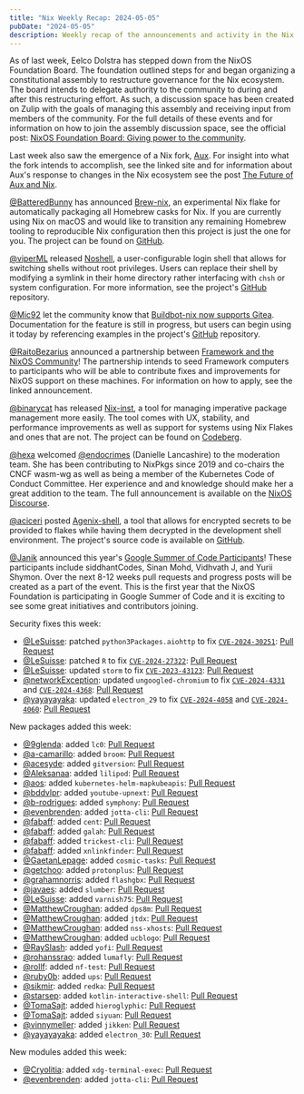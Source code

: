 ```yaml
---
title: "Nix Weekly Recap: 2024-05-05"
pubDate: "2024-05-05"
description: Weekly recap of the announcements and activity in the Nix community and on the NixPkgs package repository.
---
```


As of last week, Eelco Dolstra has stepped down from the NixOS Foundation Board. The foundation outlined steps for and began organizing a constitutional assembly to restructure governance for the Nix ecosystem.
The board intends to delegate authority to the community to during and after this restructuring effort.
As such, a discussion space has been created on Zulip with the goals of managing this assembly and receiving
input from members of the community. For the full details of these events and for information on how to
join the assembly discussion space, see the official post: [NixOS Foundation Board: Giving power to the
community](https://discourse.nixos.org/t/nixos-foundation-board-giving-power-to-the-community/44552).

Last week also saw the emergence of a Nix fork, [Aux](https://aux.computer). For insight into what the
fork intends to accomplish, see the linked site and for information about Aux's response to changes in
the Nix ecosystem see the post [The Future of Aux and Nix](https://forum.aux.computer/t/the-future-of-aux-and-nix/168).

[@BatteredBunny](https://discourse.nixos.org/u/BatteredBunny) has announced [Brew-nix](https://discourse.nixos.org/t/brew-nix-a-flake-automatically-packaging-all-homebrew-casks/44880),
an experimental Nix flake for automatically packaging all Homebrew casks for Nix. If you are currently
using Nix on macOS and would like to transition any remaining Homebrew tooling to reproducible Nix
configuration then this project is just the one for you. The project can be found on [GitHub](https://github.com/BatteredBunny/brew-nix).

[@viperML](https://discourse.nixos.org/u/viperML) released [Noshell](https://discourse.nixos.org/t/noshell-user-configurable-login-shell/44703), a user-configurable login shell that allows for switching shells
without root privileges. Users can replace their shell by modifying a symlink in their home directory rather
interfacing with `chsh` or system configuration. For more information, see the project's [GitHub](https://github.com/viperML/noshell) repository.

[@Mic92](https://discourse.nixos.org/u/Mic92) let the community know that [Buildbot-nix now supports Gitea](https://discourse.nixos.org/t/buildbot-nix-now-supports-gitea/44789).
Documentation for the feature is still in progress, but users can begin using it today by referencing
examples in the project's [GitHub](https://github.com/Mic92/buildbot-nix/blob/a36953b52d6bb9a52da2f5edce9abba18bd595c5/examples/master.nix#L41) repository.

[@RaitoBezarius](https://discourse.nixos.org/u/RaitoBezarius) announced a partnership between
[Framework and the NixOS Community](https://discourse.nixos.org/t/exciting-partnership-announcement-framework-community-nixos-communities-join-forces/44640)!
The partnership intends to seed Framework computers to participants who will be able to contribute fixes
and improvements for NixOS support on these machines. For information on how to apply, see the linked
announcement.

[@binarycat](https://discourse.nixos.org/u/binarycat) has released [Nix-inst](https://discourse.nixos.org/t/nix-inst-0-3-3-released-better-imperitive-package-management/44831),
a tool for managing imperative package management more easily. The tool comes with UX, stability, and
performance improvements as well as support for systems using Nix Flakes and ones that are not. The
project can be found on [Codeberg](https://codeberg.org/binarycat/nix-inst).

[@hexa](https://discourse.nixos.org/u/hexa) welcomed [@endocrimes](https://discourse.nixos.org/u/endocrimes) (Danielle Lancashire) to the moderation team. She has been contributing to NixPkgs since 2019 and co-chairs
the CNCF wasm-wg as well as being a member of the Kubernetes Code of Conduct Committee. Her experience and
and knowledge should make her a great addition to the team. The full announcement is available on the
[NixOS Discourse](https://discourse.nixos.org/t/welcome-endocrimes-to-the-moderation-team/44793).

[@aciceri](https://discourse.nixos.org/u/aciceri) posted [Agenix-shell](https://discourse.nixos.org/t/agenix-shell-keep-secrets-directly-in-your-flake-and-access-them-from-your-devshell/44716),
a tool that allows for encrypted secrets to be provided to flakes while having them decrypted in the
development shell environment. The project's source code is available on [GitHub](https://github.com/aciceri/agenix-shell).

[@Janik](https://discourse.nixos.org/u/Janik) announced this year's [Google Summer of Code Participants](https://discourse.nixos.org/t/announcing-our-google-summer-of-code-participants/44618)!
These participants include siddhantCodes, Sinan Mohd, Vidhvath J, and Yurii Shymon. Over the next 8-12
weeks pull requests and progress posts will be created as a part of the event. This is the first year that
the NixOS Foundation is participating in Google Summer of Code and it is exciting to see some great
initiatives and contributors joining.

Security fixes this week:

- [@LeSuisse](https://github.com/LeSuisse): patched `python3Packages.aiohttp` to fix [`CVE-2024-30251`](https://nvd.nist.gov/vuln/detail/CVE-2024-30251): [Pull Request](https://github.com/NixOS/nixpkgs/pull/308764)
- [@LeSuisse](https://github.com/LeSuisse): patched `R` to fix [`CVE-2024-27322`](https://nvd.nist.gov/vuln/detail/CVE-2024-27322): [Pull Request](https://github.com/NixOS/nixpkgs/pull/308781)
- [@LeSuisse](https://github.com/LeSuisse): updated `storm` to fix [`CVE-2023-43123`](https://nvd.nist.gov/vuln/detail/CVE-2023-43123): [Pull Request](https://github.com/NixOS/nixpkgs/pull/305407)
- [@networkException](https://github.com/networkException): updated `ungoogled-chromium` to fix [`CVE-2024-4331`](https://nvd.nist.gov/vuln/detail/CVE-2024-4331) and [`CVE-2024-4368`](https://nvd.nist.gov/vuln/detail/CVE-2024-4368): [Pull Request](https://github.com/NixOS/nixpkgs/pull/309090)
- [@yayayayaka](https://github.com/yayayayaka): updated `electron_29` to fix [`CVE-2024-4058`](https://nvd.nist.gov/vuln/detail/CVE-2024-4058) and [`CVE-2024-4060`](https://nvd.nist.gov/vuln/detail/CVE-2024-4060): [Pull Request](https://github.com/NixOS/nixpkgs/pull/309041)

New packages added this week:

- [@9glenda](https://github.com/9glenda): added `lc0`: [Pull Request](https://github.com/NixOS/nixpkgs/pull/305525)
- [@a-camarillo](https://github.com/a-camarillo): added `broom`: [Pull Request](https://github.com/NixOS/nixpkgs/pull/306057)
- [@acesyde](https://github.com/acesyde): added `gitversion`: [Pull Request](https://github.com/NixOS/nixpkgs/pull/289799)
- [@Aleksanaa](https://github.com/Aleksanaa): added `lilipod`: [Pull Request](https://github.com/NixOS/nixpkgs/pull/308524)
- [@aos](https://github.com/aos): added `kubernetes-helm-mapkubeapis`: [Pull Request](https://github.com/NixOS/nixpkgs/pull/301933)
- [@bddvlpr](https://github.com/bddvlpr): added `youtube-upnext`: [Pull Request](https://github.com/NixOS/nixpkgs/pull/283286)
- [@b-rodrigues](https://github.com/b-rodrigues): added `symphony`: [Pull Request](https://github.com/NixOS/nixpkgs/pull/305301)
- [@evenbrenden](https://github.com/evenbrenden): added `jotta-cli`: [Pull Request](https://github.com/NixOS/nixpkgs/pull/302570)
- [@fabaff](https://github.com/fabaff): added `cent`: [Pull Request](https://github.com/NixOS/nixpkgs/pull/308582)
- [@fabaff](https://github.com/fabaff): added `galah`: [Pull Request](https://github.com/NixOS/nixpkgs/pull/308545)
- [@fabaff](https://github.com/fabaff): added `trickest-cli`: [Pull Request](https://github.com/NixOS/nixpkgs/pull/307918)
- [@fabaff](https://github.com/fabaff): added `xnlinkfinder`: [Pull Request](https://github.com/NixOS/nixpkgs/pull/308580)
- [@GaetanLepage](https://github.com/GaetanLepage): added `cosmic-tasks`: [Pull Request](https://github.com/NixOS/nixpkgs/pull/305008)
- [@getchoo](https://github.com/getchoo): added `protonplus`: [Pull Request](https://github.com/NixOS/nixpkgs/pull/296126)
- [@grahamnorris](https://github.com/grahamnorris): added `flashgbx`: [Pull Request](https://github.com/NixOS/nixpkgs/pull/291763)
- [@javaes](https://github.com/javaes): added `slumber`: [Pull Request](https://github.com/NixOS/nixpkgs/pull/308200)
- [@LeSuisse](https://github.com/LeSuisse): added `varnish75`: [Pull Request](https://github.com/NixOS/nixpkgs/pull/308604)
- [@MatthewCroughan](https://github.com/MatthewCroughan): added `dps8m`: [Pull Request](https://github.com/NixOS/nixpkgs/pull/264416)
- [@MatthewCroughan](https://github.com/MatthewCroughan): added `jtdx`: [Pull Request](https://github.com/NixOS/nixpkgs/pull/307230)
- [@MatthewCroughan](https://github.com/MatthewCroughan): added `nss-xhosts`: [Pull Request](https://github.com/NixOS/nixpkgs/pull/277782)
- [@MatthewCroughan](https://github.com/MatthewCroughan): added `ucblogo`: [Pull Request](https://github.com/NixOS/nixpkgs/pull/291621)
- [@RaySlash](https://github.com/RaySlash): added `yofi`: [Pull Request](https://github.com/NixOS/nixpkgs/pull/308481)
- [@rohanssrao](https://github.com/rohanssrao): added `lumafly`: [Pull Request](https://github.com/NixOS/nixpkgs/pull/306907)
- [@rollf](https://github.com/rollf): added `nf-test`: [Pull Request](https://github.com/NixOS/nixpkgs/pull/308756)
- [@ruby0b](https://github.com/ruby0b): added `ups`: [Pull Request](https://github.com/NixOS/nixpkgs/pull/308628)
- [@sikmir](https://github.com/sikmir): added `redka`: [Pull Request](https://github.com/NixOS/nixpkgs/pull/308361)
- [@starsep](https://github.com/starsep): added `kotlin-interactive-shell`: [Pull Request](https://github.com/NixOS/nixpkgs/pull/285902)
- [@TomaSajt](https://github.com/TomaSajt): added `hieroglyphic`: [Pull Request](https://github.com/NixOS/nixpkgs/pull/307857)
- [@TomaSajt](https://github.com/TomaSajt): added `siyuan`: [Pull Request](https://github.com/NixOS/nixpkgs/pull/309163)
- [@vinnymeller](https://github.com/vinnymeller): added `jikken`: [Pull Request](https://github.com/NixOS/nixpkgs/pull/305885)
- [@yayayayaka](https://github.com/yayayayaka): added `electron_30`: [Pull Request](https://github.com/NixOS/nixpkgs/pull/309041)

New modules added this week:

- [@Cryolitia](https://github.com/Cryolitia): added `xdg-terminal-exec`: [Pull Request](https://github.com/NixOS/nixpkgs/pull/303225)
- [@evenbrenden](https://github.com/evenbrenden): added `jotta-cli`: [Pull Request](https://github.com/NixOS/nixpkgs/pull/302570)
